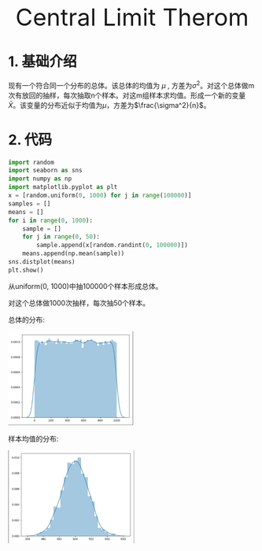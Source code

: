 <center><font size = 10> Central Limit Therom</font></center>

# 1. 基础介绍

现有一个符合同一个分布的总体。该总体的均值为 $\mu$ , 方差为$\sigma^2$。对这个总体做m次有放回的抽样，每次抽取n个样本。对这m组样本求均值。形成一个新的变量$\bar{X}$。该变量的分布近似于均值为$\mu$，方差为$\frac{\sigma^2}{n}$。



# 2. 代码

```python
import random
import seaborn as sns
import numpy as np
import matplotlib.pyplot as plt
x = [random.uniform(0, 1000) for j in range(100000)]
samples = []
means = []
for i in range(0, 1000):
    sample = []
    for j in range(0, 50):
        sample.append(x[random.randint(0, 100000)])
    means.append(np.mean(sample))
sns.distplot(means)
plt.show()
```

从uniform(0, 1000)中抽100000个样本形成总体。

对这个总体做1000次抽样，每次抽50个样本。



总体的分布:

<img src="img/clt_1.png" style="zoom:50%">

样本均值的分布:

<img src="img/clt_2.png" style="zoom:50%">